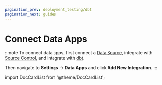 ```yaml
---
pagination_prev: deployment_testing/dbt
pagination_next: guides
---
```


# Connect Data Apps

:::note
To connect data apps, first connect a [Data Source](/deployment_testing/getting_started_for_customers/data_sources.md), integrate with [Source Control](/deployment_testing/getting_started_for_customers/source_control), and integrate with [dbt](dbt).

Then navigate to **Settings** &rarr; **Data Apps** and click **Add New Integration**.
:::

import DocCardList from '@theme/DocCardList';

<DocCardList />
